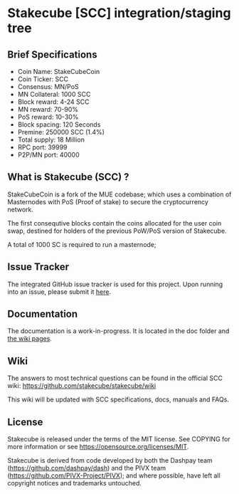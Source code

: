 Stakecube [SCC] integration/staging tree
========================================


Brief Specifications
--------------------

* Coin Name:       StakeCubeCoin
* Coin Ticker:     SCC
* Consensus:       MN/PoS
* MN Collateral:   1000 SCC
* Block reward:    4-24 SCC
* MN reward:       70-90%
* PoS reward:      10-30%
* Block spacing:   120 Seconds
* Premine:         250000 SCC (1.4%)
* Total supply:    18 Million
* RPC port:        39999
* P2P/MN port:     40000


What is Stakecube (SCC) ?
-------------------------

StakeCubeCoin is a fork of the MUE codebase; which uses a combination of Masternodes with PoS (Proof of stake) to secure the cryptocurrency network.

The first consequtive blocks contain the coins allocated for the user coin swap, destined for holders of the previous PoW/PoS version of Stakecube.

A total of 1000 SC is required to run a masternode;


Issue Tracker
------------

The integrated GitHub issue tracker is used for this project. Upon running into an issue, please submit it [here](https://github.com/stakecube/stakecube/issues).


Documentation
-------------

The documentation is a work-in-progress. It is located in the doc folder and [the wiki pages](https://github.com/stakecube/stakecube/wiki).


Wiki
----

The answers to most technical questions can be found in the official SCC wiki:
https://github.com/stakecube/stakecube/wiki

This wiki will be updated with SCC specifications, docs, manuals and FAQs.


License
-------

Stakecube is released under the terms of the MIT license.
See COPYING for more information or see https://opensource.org/licenses/MIT.

Stakecube is derived from code developed by both the Dashpay team (https://github.com/dashpay/dash) and the PIVX team (https://github.com/PIVX-Project/PIVX); and where possible, have left all copyright notices and trademarks untouched.

